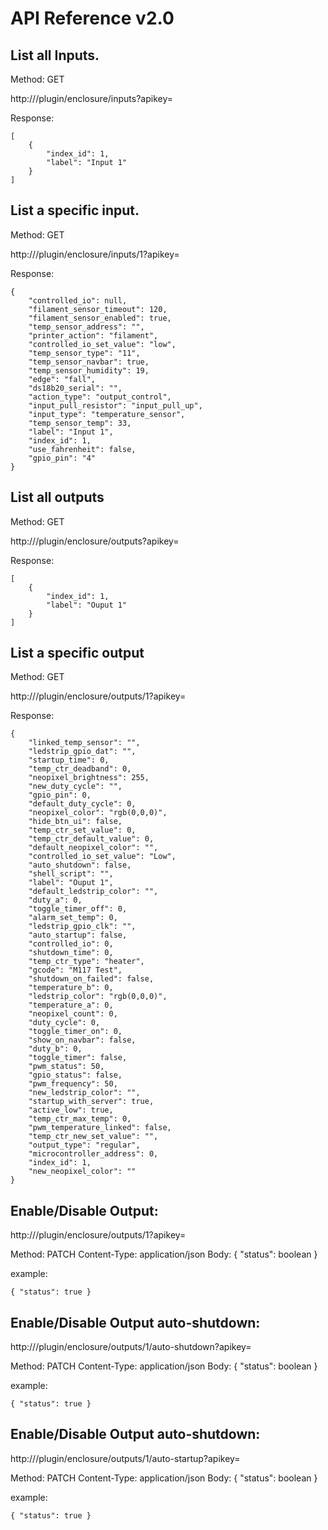 # API Reference v2.0

## List all Inputs.

Method: GET

http://<host>/plugin/enclosure/inputs?apikey=<APIKEY>

Response:

```
[
    {
        "index_id": 1,
        "label": "Input 1"
    }
]
```


## List a specific input.

Method: GET

http://<host>/plugin/enclosure/inputs/1?apikey=<APIKEY>

Response:
```
{
    "controlled_io": null,
    "filament_sensor_timeout": 120,
    "filament_sensor_enabled": true,
    "temp_sensor_address": "",
    "printer_action": "filament",
    "controlled_io_set_value": "low",
    "temp_sensor_type": "11",
    "temp_sensor_navbar": true,
    "temp_sensor_humidity": 19,
    "edge": "fall",
    "ds18b20_serial": "",
    "action_type": "output_control",
    "input_pull_resistor": "input_pull_up",
    "input_type": "temperature_sensor",
    "temp_sensor_temp": 33,
    "label": "Input 1",
    "index_id": 1,
    "use_fahrenheit": false,
    "gpio_pin": "4"
}
```

## List all outputs

Method: GET

http://<host>/plugin/enclosure/outputs?apikey=<APIKEY>

Response:
```
[
    {
        "index_id": 1,
        "label": "Ouput 1"
    }
]
```

## List a specific output

Method: GET

http://<host>/plugin/enclosure/outputs/1?apikey=<APIKEY>

Response: 
```
{
    "linked_temp_sensor": "",
    "ledstrip_gpio_dat": "",
    "startup_time": 0,
    "temp_ctr_deadband": 0,
    "neopixel_brightness": 255,
    "new_duty_cycle": "",
    "gpio_pin": 0,
    "default_duty_cycle": 0,
    "neopixel_color": "rgb(0,0,0)",
    "hide_btn_ui": false,
    "temp_ctr_set_value": 0,
    "temp_ctr_default_value": 0,
    "default_neopixel_color": "",
    "controlled_io_set_value": "Low",
    "auto_shutdown": false,
    "shell_script": "",
    "label": "Ouput 1",
    "default_ledstrip_color": "",
    "duty_a": 0,
    "toggle_timer_off": 0,
    "alarm_set_temp": 0,
    "ledstrip_gpio_clk": "",
    "auto_startup": false,
    "controlled_io": 0,
    "shutdown_time": 0,
    "temp_ctr_type": "heater",
    "gcode": "M117 Test",
    "shutdown_on_failed": false,
    "temperature_b": 0,
    "ledstrip_color": "rgb(0,0,0)",
    "temperature_a": 0,
    "neopixel_count": 0,
    "duty_cycle": 0,
    "toggle_timer_on": 0,
    "show_on_navbar": false,
    "duty_b": 0,
    "toggle_timer": false,
    "pwm_status": 50,
    "gpio_status": false,
    "pwm_frequency": 50,
    "new_ledstrip_color": "",
    "startup_with_server": true,
    "active_low": true,
    "temp_ctr_max_temp": 0,
    "pwm_temperature_linked": false,
    "temp_ctr_new_set_value": "",
    "output_type": "regular",
    "microcontroller_address": 0,
    "index_id": 1,
    "new_neopixel_color": ""
}
```

## Enable/Disable  Output:

http://<host>/plugin/enclosure/outputs/1?apikey=<APIKEY>

Method: PATCH
Content-Type: application/json
Body:  { "status": boolean }

example:  
```
{ "status": true }
```


## Enable/Disable  Output auto-shutdown:

http://<host>/plugin/enclosure/outputs/1/auto-shutdown?apikey=<APIKEY>

Method: PATCH
Content-Type: application/json
Body:  { "status": boolean }

example:  
```
{ "status": true }
```


## Enable/Disable  Output auto-shutdown:

http://<host>/plugin/enclosure/outputs/1/auto-startup?apikey=<APIKEY>

Method: PATCH
Content-Type: application/json
Body:  { "status": boolean }

example:  
```
{ "status": true }
```

